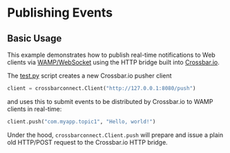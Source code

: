 # Publishing Events

## Basic Usage

This example demonstrates how to publish real-time notifications to Web clients via [WAMP/WebSocket](http://wamp.ws/) using the HTTP bridge built into [Crossbar.io](https://github.com/crossbario/crossbar).

The [test.py](test.py) script creates a new Crossbar.io pusher client

```python
client = crossbarconnect.Client("http://127.0.0.1:8080/push")
```

and uses this to submit events to be distributed by Crossbar.io to WAMP clients in real-time:

```python
client.push("com.myapp.topic1", "Hello, world!")
```

Under the hood, `crossbarconnect.Client.push` will prepare and issue a plain old HTTP/POST request to the Crossbar.io HTTP bridge.
